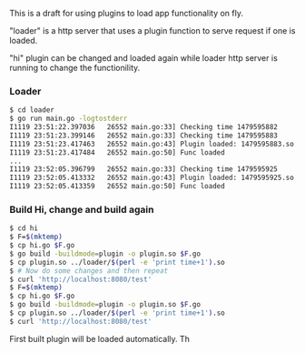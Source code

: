 This is a draft for using plugins to load app functionality on fly.


"loader" is a http server that uses a plugin function to serve request if one is loaded.

"hi" plugin can be changed and loaded again while loader http server is running to change the functionility.

### Loader
```bash
$ cd loader
$ go run main.go -logtostderr
I1119 23:51:22.397036   26552 main.go:33] Checking time 1479595882
I1119 23:51:23.399146   26552 main.go:33] Checking time 1479595883
I1119 23:51:23.417463   26552 main.go:43] Plugin loaded: 1479595883.so
I1119 23:51:23.417484   26552 main.go:50] Func loaded
...
I1119 23:52:05.396799   26552 main.go:33] Checking time 1479595925
I1119 23:52:05.413332   26552 main.go:43] Plugin loaded: 1479595925.so
I1119 23:52:05.413359   26552 main.go:50] Func loaded
```

### Build Hi, change and build again
```bash
$ cd hi
$ F=$(mktemp)
$ cp hi.go $F.go
$ go build -buildmode=plugin -o plugin.so $F.go
$ cp plugin.so ../loader/$(perl -e 'print time+1').so
$ # Now do some changes and then repeat
$ curl 'http://localhost:8080/test'
$ F=$(mktemp)
$ cp hi.go $F.go
$ go build -buildmode=plugin -o plugin.so $F.go
$ cp plugin.so ../loader/$(perl -e 'print time+1').so
$ curl 'http://localhost:8080/test'
```
First built plugin will be loaded automatically. Th

